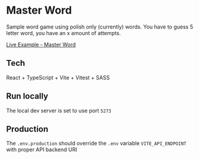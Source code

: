 # Master Word

Sample word game using polish only (currently) words. You have to guess 5 letter word, you have an x amount of attempts.

[Live Example - Master Word](https://master-word.greladesign.co/)

## Tech

React + TypeScript + Vite + Vitest + SASS

## Run locally

The local dev server is set to use port `5273`

## Production

The `.env.production` should override the `.env` variable `VITE_API_ENDPOINT` with proper API backend URI
